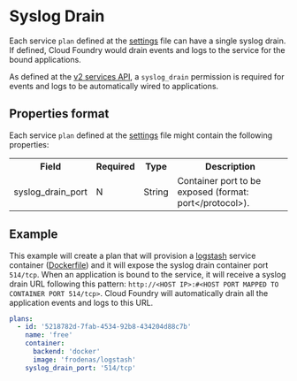# Syslog Drain

Each service `plan` defined at the [settings](https://github.com/cf-platform-eng/cf-containers-broker/blob/master/SETTINGS.md)
file can have a single syslog drain. If defined, Cloud Foundry would drain events and logs to the service for the
bound applications.

As defined at the [v2 services API](http://docs.cloudfoundry.org/services/api.html#binding), a `syslog_drain`
permission is required for events and logs to be automatically wired to applications.

## Properties format

Each service `plan` defined at the [settings](https://github.com/cf-platform-eng/cf-containers-broker/blob/master/SETTINGS.md)
file might contain the following properties:

<table>
  <tr>
    <th>Field</th>
    <th>Required</th>
    <th>Type</th>
    <th>Description</th>
  </tr>
  <tr>
    <td>syslog_drain_port</td>
    <td>N</td>
    <td>String</td>
    <td>Container port to be exposed (format: port&lt;/protocol&gt;).</td>
  </tr>
</table>

## Example

This example will create a plan that will provision a [logstash](http://logstash.net/) service container
([Dockerfile](https://github.com/frodenas/docker-logstash)) and it will expose the syslog drain container port
`514/tcp`. When an application is bound to the service, it will receive a syslog drain URL following this pattern:
`http://<HOST IP>:#<HOST PORT MAPPED TO CONTAINER PORT 514/tcp>`. Cloud Foundry will automatically drain all the
application events and logs to this URL.

```yaml
plans:
  - id: '5218782d-7fab-4534-92b8-434204d88c7b'
    name: 'free'
    container:
      backend: 'docker'
      image: 'frodenas/logstash'
    syslog_drain_port: '514/tcp'
```
